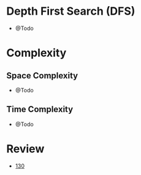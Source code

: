 # Depth First Search (DFS)
- @Todo
  
# Complexity

## Space Complexity
- @Todo

## Time Complexity
- @Todo

# Review
- [130](https://leetcode.com/problems/surrounded-regions)

